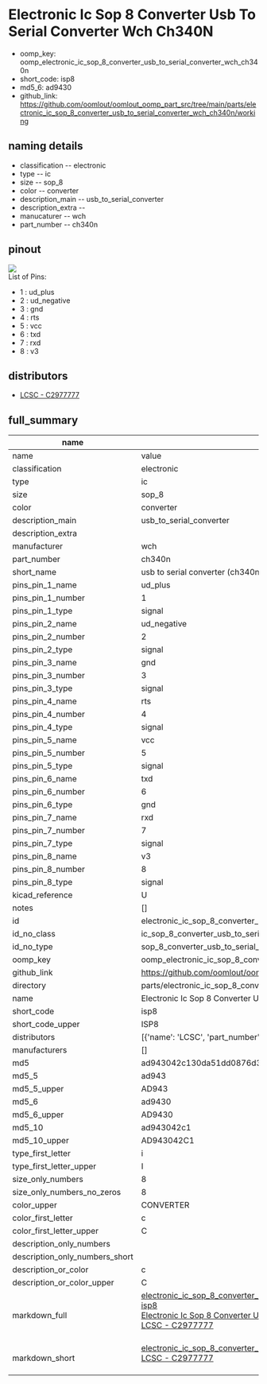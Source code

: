 # Electronic Ic Sop 8 Converter Usb To Serial Converter Wch Ch340N

  
* oomp_key: oomp_electronic_ic_sop_8_converter_usb_to_serial_converter_wch_ch340n 
* short_code: isp8
* md5_6: ad9430  
* github_link: https://github.com/oomlout/oomlout_oomp_part_src/tree/main/parts/electronic_ic_sop_8_converter_usb_to_serial_converter_wch_ch340n/working  
## naming details
* classification -- electronic
* type -- ic
* size -- sop_8
* color -- converter
* description_main -- usb_to_serial_converter
* description_extra -- 
* manucaturer -- wch
* part_number -- ch340n
## pinout
![](working_pinout_600.png)  
List of Pins:

* 1 : ud_plus
* 2 : ud_negative
* 3 : gnd
* 4 : rts
* 5 : vcc
* 6 : txd
* 7 : rxd
* 8 : v3
## distributors
* [LCSC - C2977777](https://lcsc.com/product-detail/C2977777.html)  




## full_summary
| name | value | 
| --- | --- | 
| name | value | 
| classification | electronic | 
| type | ic | 
| size | sop_8 | 
| color | converter | 
| description_main | usb_to_serial_converter | 
| description_extra |  | 
| manufacturer | wch | 
| part_number | ch340n | 
| short_name | usb to serial converter (ch340n) | 
| pins_pin_1_name | ud_plus | 
| pins_pin_1_number | 1 | 
| pins_pin_1_type | signal | 
| pins_pin_2_name | ud_negative | 
| pins_pin_2_number | 2 | 
| pins_pin_2_type | signal | 
| pins_pin_3_name | gnd | 
| pins_pin_3_number | 3 | 
| pins_pin_3_type | signal | 
| pins_pin_4_name | rts | 
| pins_pin_4_number | 4 | 
| pins_pin_4_type | signal | 
| pins_pin_5_name | vcc | 
| pins_pin_5_number | 5 | 
| pins_pin_5_type | signal | 
| pins_pin_6_name | txd | 
| pins_pin_6_number | 6 | 
| pins_pin_6_type | gnd | 
| pins_pin_7_name | rxd | 
| pins_pin_7_number | 7 | 
| pins_pin_7_type | signal | 
| pins_pin_8_name | v3 | 
| pins_pin_8_number | 8 | 
| pins_pin_8_type | signal | 
| kicad_reference | U | 
| notes | [] | 
| id | electronic_ic_sop_8_converter_usb_to_serial_converter_wch_ch340n | 
| id_no_class | ic_sop_8_converter_usb_to_serial_converter_wch_ch340n | 
| id_no_type | sop_8_converter_usb_to_serial_converter_wch_ch340n | 
| oomp_key | oomp_electronic_ic_sop_8_converter_usb_to_serial_converter_wch_ch340n | 
| github_link | https://github.com/oomlout/oomlout_oomp_part_src/tree/main/parts/electronic_ic_sop_8_converter_usb_to_serial_converter_wch_ch340n/working | 
| directory | parts/electronic_ic_sop_8_converter_usb_to_serial_converter_wch_ch340n | 
| name | Electronic Ic Sop 8 Converter Usb To Serial Converter Wch Ch340N | 
| short_code | isp8 | 
| short_code_upper | ISP8 | 
| distributors | [{'name': 'LCSC', 'part_number': 'C2977777', 'link': 'https://lcsc.com/product-detail/C2977777.html', 'id': 'distributor_lcsc'}] | 
| manufacturers | [] | 
| md5 | ad943042c130da51dd0876d34a6d99a2 | 
| md5_5 | ad943 | 
| md5_5_upper | AD943 | 
| md5_6 | ad9430 | 
| md5_6_upper | AD9430 | 
| md5_10 | ad943042c1 | 
| md5_10_upper | AD943042C1 | 
| type_first_letter | i | 
| type_first_letter_upper | I | 
| size_only_numbers | 8 | 
| size_only_numbers_no_zeros | 8 | 
| color_upper | CONVERTER | 
| color_first_letter | c | 
| color_first_letter_upper | C | 
| description_only_numbers |  | 
| description_only_numbers_short |   | 
| description_or_color | c  | 
| description_or_color_upper | C  | 
| markdown_full | [electronic_ic_sop_8_converter_usb_to_serial_converter_wch_ch340n](https://github.com/oomlout/oomlout_oomp_part_src/tree/main/parts/electronic_ic_sop_8_converter_usb_to_serial_converter_wch_ch340n/working)<br>[isp8](https://github.com/oomlout/oomlout_oomp_part_src/tree/main/parts/electronic_ic_sop_8_converter_usb_to_serial_converter_wch_ch340n/working)<br>[Electronic Ic Sop 8 Converter Usb To Serial Converter Wch Ch340N](https://github.com/oomlout/oomlout_oomp_part_src/tree/main/parts/electronic_ic_sop_8_converter_usb_to_serial_converter_wch_ch340n/working)<br>[LCSC - C2977777<br>](https://lcsc.com/product-detail/C2977777.html)<br> | 
| markdown_short | [electronic_ic_sop_8_converter_usb_to_serial_converter_wch_ch340n](https://github.com/oomlout/oomlout_oomp_part_src/tree/main/parts/electronic_ic_sop_8_converter_usb_to_serial_converter_wch_ch340n/working)<br>[LCSC - C2977777<br>](https://lcsc.com/product-detail/C2977777.html)<br> | 
